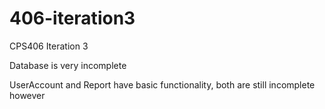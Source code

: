 # 406-iteration3
CPS406 Iteration 3

Database is very incomplete

UserAccount and Report have basic functionality, both are still incomplete however
